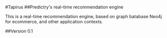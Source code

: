 #Tapirus 
##Predictry's real-time recommendation engine

This is a real-time recommendation engine, based on graph batabase Neo4j for ecommerce, and other application contexts.

##Version
0.1